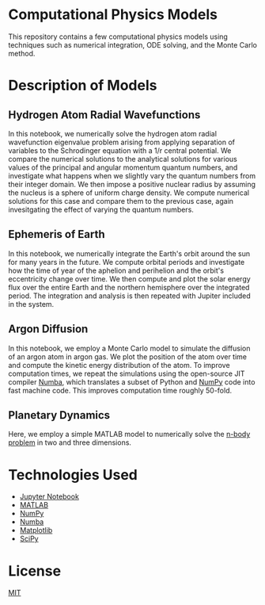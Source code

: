 # Computational Physics Models
This repository contains a few computational physics models using techniques such as numerical integration, ODE solving, and the Monte Carlo method.

# Description of Models

## Hydrogen Atom Radial Wavefunctions
In this notebook, we numerically solve the hydrogen atom radial wavefunction eigenvalue problem arising from applying separation of variables to the Schrodinger equation with a 1/r central potential.  We compare the numerical solutions to the analytical solutions for various values of the principal and angular momentum quantum numbers, and investigate what happens when we slightly vary the quantum numbers from their integer domain.  We then impose a positive nuclear radius by assuming the nucleus is a sphere of uniform charge density.  We compute numerical solutions for this case and compare them to the previous case, again invesitgating the effect of varying the quantum numbers.

## Ephemeris of Earth
In this notebook, we numerically integrate the Earth's orbit around the sun for many years in the future.  We compute orbital periods and investigate how the time of year of the aphelion and perihelion and the orbit's eccentricity change over time.  We then compute and plot the solar energy flux over the entire Earth and the northern hemisphere over the integrated period.  The integration and analysis is then repeated with Jupiter included in the system.

## Argon Diffusion
In this notebook, we employ a Monte Carlo model to simulate the diffusion of an argon atom in argon gas.  We plot the position of the atom over time and compute the kinetic energy distribution of the atom.  To improve computation times, we repeat the simulations using the open-source JIT compiler [Numba](https://numba.pydata.org), which translates a subset of Python and [NumPy](https://numpy.org) code into fast machine code.  This improves computation time roughly 50-fold.

## Planetary Dynamics
Here, we employ a simple MATLAB model to numerically solve the [n-body problem](https://en.wikipedia.org/wiki/N-body_problem) in two and three dimensions.

# Technologies Used
 * [Jupyter Notebook](https:/jupyter.org)
 * [MATLAB](https://matlab.mathworks.com)
 * [NumPy](https://numpy.org)
 * [Numba](https://numba.pydata.org)
 * [Matplotlib](https://matplotlib.org)
 * [SciPy](https://scipy.org)

# License
[MIT](/LICENSE)
